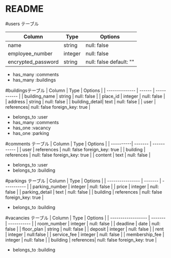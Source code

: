 # README

#users テーブル

| Column             | Type   | Options                |
| ------------------ | ------ | -----------            |
| name               | string | null: false            |
| employee_number    | integer| null: false            |
| encrypted_password | string | null: false default: ""|

- has_many :comments
- has_many :buildings


#buildingsテーブル
| Column         | Type      | Options                |
| -------------- | ------    | -----------            |
| building_name  | string    | null: false            |
| place_id       | integer   | null: false            |
| address        | string    | null: false            |
| building_detail| text      | null: false            |
| user           | references| null: false foreign_key: true           |

- belongs_to :user
- has_many :comments 
- has_one    :vacancy
- has_one    :parking

#comments テーブル
| Column    | Type       | Options     |
| ----------| -------    | ----------- |
| user      | references | null: false  foreign_key: true           |
| building  | references | null: false  foreign_key: true           |
| content   | text       | null: false |

- belongs_to :user
- belongs_to :building



#parkings テーブル
| Column           | Type       | Options        |
| ---------------- | -------    | -----------    |
| parking_number   | integer    | null: false    |
| price            | integer    | null: false    |
| parking_detail   | text       | null: false    |
| building         | references | null: false  foreign_key: true           |

- belongs_to :building



#vacancies テーブル
| Column             | Type      | Options         |
| ------------------ | -------   | -----------     |
| room_number        | integer   | null: false     |
| deadline           | date      | null: false     |
| floor_plan         | string    |  null: false    |
| deposit            | integer   | null: false     |
| rent               | integer   | null:false      |
| service_fee        | integer   | null: false     |
| membership_fee     | integer   | null: false     |
| building           | references| null: false   foreign_key: true    |

- belongs_to :building


